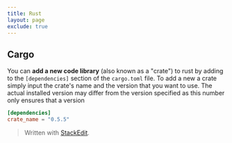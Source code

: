 ```yaml
---
title: Rust
layout: page
exclude: true
---
```


## Cargo
You can **add a new code library** (also known as a "crate") to rust by adding to the `[dependencies]` section of the `cargo.toml` file. To add a new a crate simply input the crate's name and the version that you want to use. The actual installed version may differ from the version specified as this number only ensures that a version 
```toml
[dependencies]
crate_name = "0.5.5"
```

> Written with [StackEdit](https://stackedit.io/).
<!--stackedit_data:
eyJoaXN0b3J5IjpbMjA4MjQ2OTQxNCwtODU4MDg4MjQzLC0xNj
A4ODI1MjYzXX0=
-->